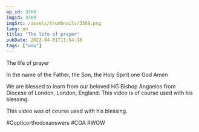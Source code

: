 ```yaml
---
wp_id: 3368
imgId: 3369
imgSrc: /assets/thumbnails/3369.png
lang: en
title: "The life of prayer"
pubDate: 2022-04-01T11:54:18
tags: ["wow"]
---
```


<!-- page: 6 -->

<p>The life of prayer</p>
<p>In the name of the Father, the Son, the Holy Spirit one God Amen </p>
<p>We are blessed to learn from our beloved HG Bishop Angaelos from Diocese of London, London, England. This video is of course used with his blessing.</p>
<p>This video was of course used with his blessing. </p>
<p>#Copticorthodoxanswers #COA #WOW</p>

